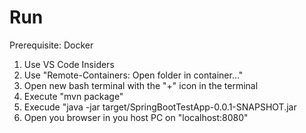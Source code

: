 # Run
Prerequisite: Docker
1. Use VS Code Insiders
2. Use "Remote-Containers: Open folder in container..."
3. Open new bash terminal with the "+" icon in the terminal
4. Execute "mvn package"
5. Execude "java -jar target/SpringBootTestApp-0.0.1-SNAPSHOT.jar
6. Open you browser in you host PC on "localhost:8080"